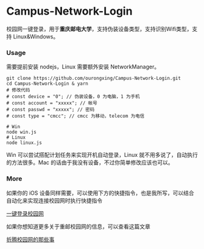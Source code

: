 # Campus-Network-Login
校园网一键登录，用于**重庆邮电大学**，支持伪装设备类型，支持识别Wifi类型，支持 Linux&Windows。

### Usage

需要提前安装 nodejs，Linux 需要额外安装 NetworkManager。

```shell
git clone https://github.com/ourongxing/Campus-Network-Login.git
cd Campus-Network-Login & yarn
# 修改代码
# const device = "0"; // 伪装设备，0 为电脑，1 为手机
# const account = "xxxxx"; // 帐号
# const passwd = "xxxxx"; // 密码
# const type = "cmcc"; // cmcc 为移动，telecom 为电信

# Win
node win.js
# Linux
node linux.js
```

 Win 可以尝试搭配计划任务来实现开机自动登录，Linux 就不用多说了，自动执行的方法很多。Mac 的话由于我没有设备，不过你简单修改应该也可以。

### More

如果你的 iOS 设备同样需要，可以使用下方的快捷指令，也是我所写，可以结合自动化来实现连接校园网时执行快捷指令

[一键登录校园网](https://www.icloud.com/shortcuts/f8c149eed3874a36a2f96283986b4e06)

如果你想知道更多关于重邮校园网的信息，可以查看这篇文章

[折腾校园网的那些事](https://www.notion.so/busiyi/12ad895be20f42e7bad68648c81adf0a)